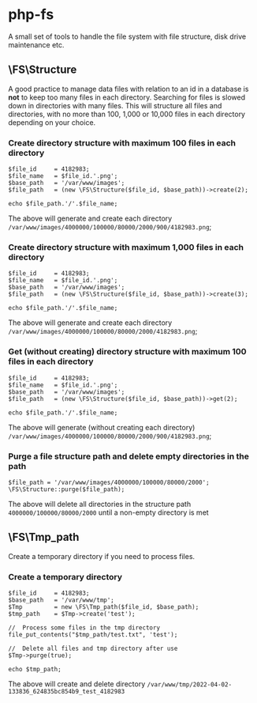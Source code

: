 # php-fs
A small set of tools to handle the file system with file structure, disk drive maintenance etc.

## \FS\Structure
A good practice to manage data files with relation to an id in a database is **not** to keep too many files in each directory. Searching for files is slowed down in directories with many files. This will structure all files and directories, with no more than 100, 1,000 or 10,000 files in each directory depending on your choice.

### Create directory structure with maximum 100 files in each directory
```
$file_id     = 4182983;
$file_name   = $file_id.'.png';
$base_path   = '/var/www/images';
$file_path   = (new \FS\Structure($file_id, $base_path))->create(2);

echo $file_path.'/'.$file_name;
```
The above will generate and create each directory `/var/www/images/4000000/100000/80000/2000/900/4182983.png`;

### Create directory structure with maximum 1,000 files in each directory
```
$file_id     = 4182983;
$file_name   = $file_id.'.png';
$base_path   = '/var/www/images';
$file_path   = (new \FS\Structure($file_id, $base_path))->create(3);

echo $file_path.'/'.$file_name;
```
The above will generate and create each directory `/var/www/images/4000000/100000/80000/2000/4182983.png`;

### Get (without creating) directory structure with maximum 100 files in each directory
```
$file_id     = 4182983;
$file_name   = $file_id.'.png';
$base_path   = '/var/www/images';
$file_path   = (new \FS\Structure($file_id, $base_path))->get(2);

echo $file_path.'/'.$file_name;
```
The above will generate (without creating each directory) `/var/www/images/4000000/100000/80000/2000/900/4182983.png`;

### Purge a file structure path and delete empty directories in the path
```
$file_path = '/var/www/images/4000000/100000/80000/2000';
\FS\Structure::purge($file_path);
```
The above will delete all directories in the structure path `4000000/100000/80000/2000` until a non-empty directory is met

## \FS\Tmp_path
Create a temporary directory if you need to process files.

### Create a temporary directory
```
$file_id     = 4182983;
$base_path   = '/var/www/tmp';
$Tmp         = new \FS\Tmp_path($file_id, $base_path);
$tmp_path    = $Tmp->create('test');

//  Process some files in the tmp directory
file_put_contents("$tmp_path/test.txt", 'test');

//  Delete all files and tmp directory after use
$Tmp->purge(true);

echo $tmp_path;
```

The above will create and delete directory `/var/www/tmp/2022-04-02-133836_624835bc854b9_test_4182983`
